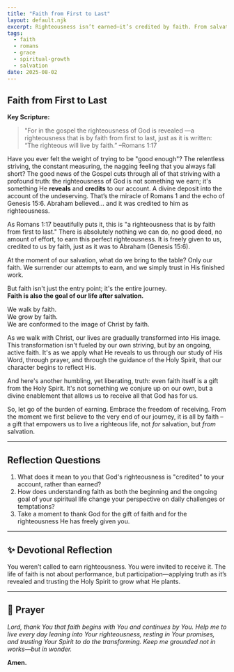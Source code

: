 ```yaml
---
title: "Faith from First to Last"
layout: default.njk
excerpt: Righteousness isn’t earned—it’s credited by faith. From salvation to sanctification, the entire journey is a gift of grace, received through faith from beginning to end.
tags:
  - faith
  - romans
  - grace
  - spiritual-growth
  - salvation
date: 2025-08-02
---
```


## Faith from First to Last

**Key Scripture:**

> "For in the gospel the righteousness of God is revealed —a righteousness that is by faith from first to last, just as it is written: “The righteous will live by faith.” –Romans 1:17

Have you ever felt the weight of trying to be "good enough"? The relentless striving, the constant measuring, the nagging feeling that you always fall short? The good news of the Gospel cuts through all of that striving with a profound truth: the righteousness of God is not something we earn; it's something He **reveals** and **credits** to our account. A divine deposit into the account of the undeserving. That’s the miracle of Romans 1 and the echo of Genesis 15:6. Abraham believed… and it was credited to him as righteousness.

As Romans 1:17 beautifully puts it, this is "a righteousness that is by faith from first to last." There is absolutely nothing we can do, no good deed, no amount of effort, to earn this perfect righteousness. It is freely given to us, credited to us by faith, just as it was to Abraham (Genesis 15:6).

At the moment of our salvation, what do we bring to the table? Only our faith. We surrender our attempts to earn, and we simply trust in His finished work.

But faith isn't just the entry point; it's the entire journey.  
**Faith is also the goal of our life after salvation.**

We walk by faith.  
We grow by faith.  
We are conformed to the image of Christ by faith.

As we walk with Christ, our lives are gradually transformed into His image. This transformation isn't fueled by our own striving, but by an ongoing, active faith. It's as we apply what He reveals to us through our study of His Word, through prayer, and through the guidance of the Holy Spirit, that our character begins to reflect His.

And here's another humbling, yet liberating, truth: even faith itself is a gift from the Holy Spirit. It's not something we conjure up on our own, but a divine enablement that allows us to receive all that God has for us.

So, let go of the burden of earning. Embrace the freedom of receiving. From the moment we first believe to the very end of our journey, it is all by faith – a gift that empowers us to live a righteous life, not _for_ salvation, but _from_ salvation.

---

## Reflection Questions

1. What does it mean to you that God's righteousness is "credited" to your account, rather than earned?
2. How does understanding faith as both the beginning and the ongoing goal of your spiritual life change your perspective on daily challenges or temptations?
3. Take a moment to thank God for the gift of faith and for the righteousness He has freely given you.

---

## ✨ Devotional Reflection

You weren’t called to earn righteousness. You were invited to receive it. The life of faith is not about performance, but participation—applying truth as it’s revealed and trusting the Holy Spirit to grow what He plants.

---

## 🙏 Prayer

_Lord, thank You that faith begins with You and continues by You. Help me to live every day leaning into Your righteousness, resting in Your promises, and trusting Your Spirit to do the transforming. Keep me grounded not in works—but in wonder._

**Amen.**
